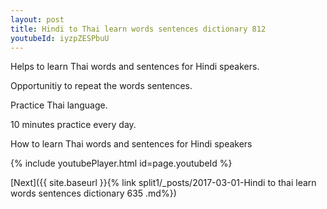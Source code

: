 ```yaml
---
layout: post
title: Hindi to Thai learn words sentences dictionary 812 
youtubeId: iyzpZESPbuU
---
```

 
 
Helps to learn Thai words and sentences for Hindi speakers.

Opportunitiy to repeat the words sentences. 

Practice Thai language. 
 
10 minutes practice every day. 
 
How to learn Thai words and sentences for Hindi speakers 
 
{% include youtubePlayer.html id=page.youtubeId %}
 
 
[Next]({{ site.baseurl }}{% link  split1/_posts/2017-03-01-Hindi to thai learn words sentences dictionary 635 .md%})
 
